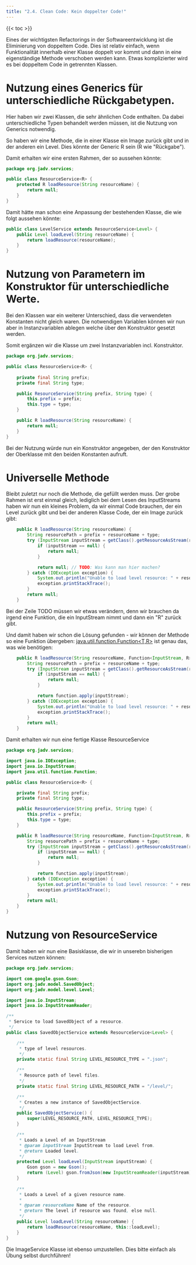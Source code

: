 ```yaml
---
title: "2.4. Clean Code: Kein doppelter Code!"
---
```


{{< toc >}}

Eines der wichtigsten Refactorings in der Softwareentwicklung ist die Eliminierung von doppeltem Code. Dies ist relativ einfach, wenn Funktionalität innerhalb einer Klasse doppelt vor kommt und dann in eine eigenständige Methode verschoben werden kann. Etwas komplizierter wird es bei doppeltem Code in getrennten Klassen.

# Nutzung eines Generics für unterschiedliche Rückgabetypen.

Hier haben wir zwei Klassen, die sehr ähnlichen Code enthalten. Da dabei unterschiedliche Typen behandelt werden müssen, ist die Nutzung von Generics notwendig.

So haben wir eine Methode, die in einer Klasse ein Image zurück gibt und in der anderen ein Level. Dies könnte der Generic R sein (R wie "Rückgabe").

Damit erhalten wir eine ersten Rahmen, der so aussehen könnte:
```Java
package org.jadv.services;

public class ResourceService<R> {
    protected R loadResource(String resourceName) {
        return null;
    }
}
```

Damit hätte man schon eine Anpassung der bestehenden Klasse, die wie folgt aussehen könnte:
```Java
public class LevelService extends ResourceService<Level> {
	public Level loadLevel(String resourceName) {
		return loadResource(resourceName);
	}
}
```

# Nutzung von Parametern im Konstruktor für unterschiedliche Werte.

Bei den Klassen war ein weiterer Unterschied, dass die verwendeten Konstanten nicht gleich waren. Die notwendigen Variablen können wir nun aber in Instanzvariablen ablegen welche über den Konstruktor gesetzt werden.

Somit ergänzen wir die Klasse um zwei Instanzvariablen incl. Konstruktor.
```Java
package org.jadv.services;

public class ResourceService<R> {
    
    private final String prefix;
    private final String type;

    public ResourceService(String prefix, String type) {
        this.prefix = prefix;
        this.type = type;
    }

    public R loadResource(String resourceName) {
        return null;
    }
}
```

Bei der Nutzung würde nun ein Konstruktor angegeben, der den Konstruktor der Oberklasse mit den beiden Konstanten aufruft.

# Universelle Methode

Bleibt zuletzt nur noch die Methode, die gefüllt werden muss. Der grobe Rahmen ist erst einmal gleich, lediglich bei dem Lesen des InputStreams haben wir nun ein kleines Problem, da wir einmal Code brauchen, der ein Level zurück gibt und bei der anderen Klasse Code, der ein Image zurück gibt:

```Java
    public R loadResource(String resourceName) {
        String resourcePath = prefix + resourceName + type;
        try (InputStream inputStream = getClass().getResourceAsStream(resourcePath)) {
            if (inputStream == null) {
                return null;
            }

            return null; // TODO: Was kann man hier machen?
        } catch (IOException exception) {
            System.out.println("Unable to load level resource: " + resourcePath + " (" + exception.getMessage() + ")");
            exception.printStackTrace();
        }
        return null;    
    }
```

Bei der Zeile TODO müssen wir etwas verändern, denn wir brauchen da irgend eine Funktion, die ein InputStream nimmt und dann ein "R" zurück gibt.

Und damit haben wir schon die Lösung gefunden - wir können der Methode so eine Funktion übergeben: [java.util.function.Function&lt;T,R&gt;](https://docs.oracle.com/en/java/javase/17/docs/api/java.base/java/util/function/Function.html) ist genau das, was wie benötigen:
```Java
    public R loadResource(String resourceName, Function<InputStream, R> function) {
        String resourcePath = prefix + resourceName + type;
        try (InputStream inputStream = getClass().getResourceAsStream(resourcePath)) {
            if (inputStream == null) {
                return null;
            }

            return function.apply(inputStream);
        } catch (IOException exception) {
            System.out.println("Unable to load level resource: " + resourcePath + " (" + exception.getMessage() + ")");
            exception.printStackTrace();
        }
        return null;
    }
```

Damit erhalten wir nun eine fertige Klasse ResourceService
```Java
package org.jadv.services;

import java.io.IOException;
import java.io.InputStream;
import java.util.function.Function;

public class ResourceService<R> {

    private final String prefix;
    private final String type;

    public ResourceService(String prefix, String type) {
        this.prefix = prefix;
        this.type = type;
    }

    public R loadResource(String resourceName, Function<InputStream, R> function) {
        String resourcePath = prefix + resourceName + type;
        try (InputStream inputStream = getClass().getResourceAsStream(resourcePath)) {
            if (inputStream == null) {
                return null;
            }

            return function.apply(inputStream);
        } catch (IOException exception) {
            System.out.println("Unable to load level resource: " + resourcePath + " (" + exception.getMessage() + ")");
            exception.printStackTrace();
        }
        return null;
    }
}
```

# Nutzung von ResourceService

Damit haben wir nun eine Basisklasse, die wir in unserebn bisherigen Services nutzen können:

```Java
package org.jadv.services;

import com.google.gson.Gson;
import org.jadv.model.SavedObject;
import org.jadv.model.level.Level;

import java.io.InputStream;
import java.io.InputStreamReader;

/**
 * Service to load SavedObject of a resource.
 */
public class SavedObjectService extends ResourceService<Level> {

    /**
     * type of level resources.
     */
    private static final String LEVEL_RESOURCE_TYPE = ".json";

    /**
     * Resource path of level files.
     */
    private static final String LEVEL_RESOURCE_PATH = "/level/";

    /**
     * Creates a new instance of SavedObjectService.
     */
    public SavedObjectService() {
        super(LEVEL_RESOURCE_PATH, LEVEL_RESOURCE_TYPE);
    }

    /**
     * Loads a Level of an InputStream
     * @param inputStream InputStream to load Level from.
     * @return Loaded level.
     */
    protected Level loadLevel(InputStream inputStream) {
        Gson gson = new Gson();
        return (Level) gson.fromJson(new InputStreamReader(inputStream), SavedObject.class);
    }
    
    /**
     * Loads a Level of a given resource name.
     *
     * @param resourceName Name of the resource.
     * @return The level if resource was found, else null.
     */
    public Level loadLevel(String resourceName) {
        return loadResource(resourceName, this::loadLevel);
    }
}
```

Die ImageService Klasse ist ebenso umzustellen. Dies bitte einfach als Übung selbst durchführen!

